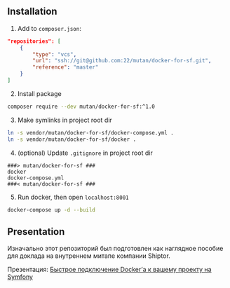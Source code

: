 ## Installation

1. Add to `composer.json`:
```json
"repositories": [
    {
        "type": "vcs",
        "url": "ssh://git@github.com:22/mutan/docker-for-sf.git",
        "reference": "master"
    }
]
```

2. Install package
```bash
composer require --dev mutan/docker-for-sf:^1.0
```

3. Make symlinks in project root dir
```bash
ln -s vendor/mutan/docker-for-sf/docker-compose.yml .
ln -s vendor/mutan/docker-for-sf/docker .
```

4. (optional) Update `.gitignore` in project root dir
```
###> mutan/docker-for-sf ###
docker
docker-compose.yml
###< mutan/docker-for-sf ###
```

5. Run docker, then open ``localhost:8001``
```bash
docker-compose up -d --build
```

## Presentation

Изначально этот репозиторий был подготовлен как наглядное пособие для доклада на внутреннем митапе компании Shiptor.

Презентация: [Быстрое подключение Docker’а к вашему проекту на Symfony](https://docs.google.com/presentation/d/1kTtHikWRgdZ_3J2a_PY2tykS8TmB7ii7NVRMHCr9WBc/edit?usp=sharing)

